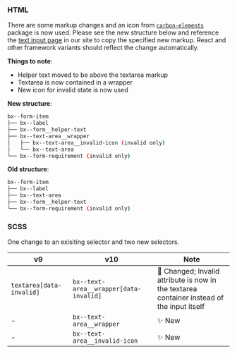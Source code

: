 ### HTML

There are some markup changes and an icon from
[`carbon-elements`](https://github.com/IBM/carbon-elements) package is now used.
Please see the new structure below and reference the
[text input page](https://next.carbondesignsystem.com/components/text-input/code)
in our site to copy the specified new markup. React and other framework variants
should reflect the change automatically.

**Things to note**:

- Helper text moved to be above the textarea markup
- Textarea is now contained in a wrapper
- New icon for invalid state is now used

**New structure**:

```bash
bx--form-item
├── bx--label
├── bx--form__helper-text
├── bx--text-area__wrapper
│   ├── bx--text-area__invalid-icon (invalid only)
│   └── bx--text-area
└── bx--form-requirement (invalid only)
```

**Old structure**:

```bash
bx--form-item
├── bx--label
├── bx--text-area
├── bx--form__helper-text
└── bx--form-requirement (invalid only)
```

### SCSS

One change to an exisiting selector and two new selectors.

| v9                       | v10                                    | Note                                                                                           |
| ------------------------ | -------------------------------------- | ---------------------------------------------------------------------------------------------- |
| `textarea[data-invalid]` | `bx--text-area__wrapper[data-invalid]` | :eyes: Changed; Invalid attribute is now in the textarea container instead of the input itself |
| -                        | `bx--text-area__wrapper`               | :sparkles: New                                                                                 |
| -                        | `bx--text-area__invalid-icon`          | :sparkles: New                                                                                 |
